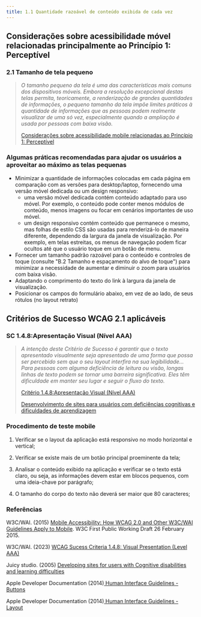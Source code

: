 ```yaml
---
title: 1.1 Quantidade razoável de conteúdo exibida de cada vez
---
```


## Considerações sobre acessibilidade móvel relacionadas principalmente ao Princípio 1: Perceptível

### 2.1 Tamanho de tela pequeno
>
> *O tamanho pequeno da tela é uma das características mais comuns dos dispositivos móveis. Embora a resolução excepcional destas telas permita, teoricamente, a renderização de grandes quantidades de informações, o pequeno tamanho da tela impõe limites práticos à quantidade de informações que as pessoas podem realmente visualizar de uma só vez, especialmente quando a ampliação é usada por pessoas com baixa visão.*
>
>[Considerações sobre acessibilidade mobile relacionadas ao Princípio 1: Perceptível](https://www.w3.org/TR/mobile-accessibility-mapping/#small-screen-size)



### Algumas práticas recomendadas para ajudar os usuários a aproveitar ao máximo as telas pequenas

- Minimizar a quantidade de informações colocadas em cada página em comparação com as versões para desktop/laptop, fornecendo uma versão móvel dedicada ou um design responsivo:
    - uma versão móvel dedicada contém conteúdo adaptado para uso móvel. Por exemplo, o conteúdo pode conter menos módulos de conteúdo, menos imagens ou focar em cenários importantes de uso móvel.
    - um design responsivo contém conteúdo que permanece o mesmo, mas folhas de estilo CSS são usadas para renderizá-lo de maneira diferente, dependendo da largura da janela de visualização. Por exemplo, em telas estreitas, os menus de navegação podem ficar ocultos até que o usuário toque em um botão de menu.
- Fornecer um tamanho padrão razoável para o conteúdo e controles de toque (consulte "B.2 Tamanho e espaçamento do alvo de toque") para minimizar a necessidade de aumentar e diminuir o zoom para usuários com baixa visão.
- Adaptando o comprimento do texto do link à largura da janela de visualização.
- Posicionar os campos do formulário abaixo, em vez de ao lado, de seus rótulos (no layout retrato)

## Critérios de Sucesso WCAG 2.1 aplicáveis

### SC 1.4.8:Apresentação Visual (Nível AAA)
>
> *A intenção deste Critério de Sucesso é garantir que o texto apresentado visualmente seja apresentado de uma forma que possa ser percebido sem que o seu layout interfira na sua legibilidade... Para pessoas com alguma deficiência de leitura ou visão, longas linhas de texto podem se tornar uma barreira significativa. Eles têm dificuldade em manter seu lugar e seguir o fluxo do texto.*
>
> [Critério 1.4.8:Apresentação Visual (Nível AAA)](https://www.w3.org/WAI/WCAG21/Understanding/visual-presentation)
>
> [Desenvolvimento de sites para usuários com deficiências cognitivas e dificuldades de aprendizagem](https://juicystudio.com/article/cognitive-impairment.php)

### Procedimento de teste mobile

1. Verificar se o layout da aplicação está responsivo no modo horizontal e vertical;

2. Verificar se existe mais de um botão principal proeminente da tela;

3. Analisar o conteúdo exibido na aplicação e verificar se o texto está claro, ou seja, as informações devem estar em blocos pequenos, com uma ideia-chave por parágrafo;

4. O tamanho do corpo do texto não deverá ser maior que 80 caracteres;



### Referências

W3C/WAI. (2015) [Mobile Accessibility: How WCAG 2.0 and Other W3C/WAI Guidelines Apply to Mobile](https://www.w3.org/TR/mobile-accessibility-mapping/#small-screen-size). W3C First Public Working Draft 26 February 2015.

W3C/WAI. (2023) [WCAG Sucess Criteria 1.4.8: Visual Presentation (Level AAA)](https://www.w3.org/TR/mobile-accessibility-mapping/#small-screen-size)

Juicy studio. (2005) [Developing sites for users with Cognitive disabilities and learning difficulties](https://www.w3.org/TR/mobile-accessibility-mapping/#small-screen-size)

Apple Developer Documentation (2014)[ Human Interface Guidelines - Buttons](https://developer.apple.com/design/human-interface-guidelines/buttons)

Apple Developer Documentation (2014)[ Human Interface Guidelines - Layout](https://developer.apple.com/design/human-interface-guidelines/buttons)

